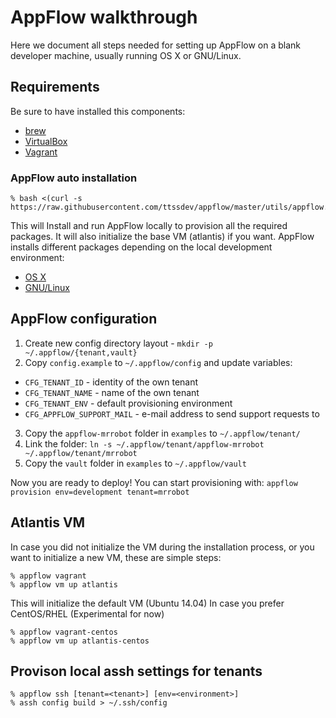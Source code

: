 # AppFlow walkthrough

Here we document all steps needed for setting up AppFlow on a blank developer machine, usually running OS X or GNU/Linux.

## Requirements

Be sure to have installed this components:

* [brew](https://github.com/Homebrew/brew/)
* [VirtualBox](https://www.virtualbox.org)
* [Vagrant](https://www.vagrantup.com/downloads.html)

### AppFlow auto installation

```
% bash <(curl -s https://raw.githubusercontent.com/ttssdev/appflow/master/utils/appflow.sh)
```

This will Install and run AppFlow locally to provision all the required packages.
It will also initialize the base VM (atlantis) if you want.
AppFlow installs different packages depending on the local development environment:

- [OS X](https://github.com/ttssdev/appflow/tree/master/playbooks/vars/os/environment/Darwin-local.yml)
- [GNU/Linux](https://github.com/ttssdev/appflow/tree/master/playbooks/vars/os/environment/Linux-local.yml)

## AppFlow configuration

1. Create new config directory layout - `mkdir -p ~/.appflow/{tenant,vault}`
2. Copy `config.example` to `~/.appflow/config` and update variables:
  * `CFG_TENANT_ID` - identity of the own tenant
  * `CFG_TENANT_NAME` - name of the own tenant
  * `CFG_TENANT_ENV` - default provisioning environment
  * `CFG_APPFLOW_SUPPORT_MAIL` - e-mail address to send support requests to
3. Copy the `appflow-mrrobot` folder in `examples` to `~/.appflow/tenant/`
4. Link the folder: `ln -s ~/.appflow/tenant/appflow-mrrobot ~/.appflow/tenant/mrrobot`
5. Copy the `vault` folder in `examples` to `~/.appflow/vault`

Now you are ready to deploy!
You can start provisioning with:
	`appflow provision env=development tenant=mrrobot`

## Atlantis VM

In case you did not initialize the VM during the installation process, or you want
to initialize a new VM, these are simple steps:

```
% appflow vagrant
% appflow vm up atlantis

```
This will initialize the default VM (Ubuntu 14.04)
In case you prefer CentOS/RHEL (Experimental for now)


```
% appflow vagrant-centos
% appflow vm up atlantis-centos

```

## Provison local assh settings for tenants

```
% appflow ssh [tenant=<tenant>] [env=<environment>]
% assh config build > ~/.ssh/config
```
